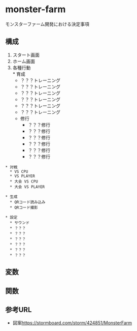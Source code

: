 # monster-farm
モンスターファーム開発における決定事項
<!-- リストを締めるためには空行が必要 -->
<!-- コメントアウトは空行扱いにならない -->
## 構成
  1. スタート画面  
  2. ホーム画面  
  3. 各種行動  
    * 育成  
      * ？？？トレーニング  
      * ？？？トレーニング  
      * ？？？トレーニング  
      * ？？？トレーニング  
      * ？？？トレーニング  
      * ？？？トレーニング  
      * 修行  
        * ？？？修行  
        * ？？？修行  
        * ？？？修行  
        * ？？？修行  
        * ？？？修行  
        * ？？？修行  
<!-- 修行リスト締め -->

    * 対戦  
      * VS CPU  
      * VS PLAYER  
      * 大会 VS CPU  
      * 大会 VS PLAYER
<!-- 対戦リスト締め -->

    * 生成  
      * QRコード読み込み  
      * QRコード撮影  
<!-- 生成リスト締め -->

    * 設定  
      * サウンド  
      * ？？？  
      * ？？？  
      * ？？？  
      * ？？？  
      * ？？？  
      * ？？？  
<!-- 設定リスト締め -->

<!-- 各種行動リスト締め -->

<!-- 構成リスト締め -->

## 変数
## 関数
## 参考URL
* 図案<https://stormboard.com/storm/424851/MonsterFarm>  
